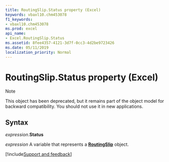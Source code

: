 ```yaml
---
title: RoutingSlip.Status property (Excel)
keywords: vbaxl10.chm453078
f1_keywords:
- vbaxl10.chm453078
ms.prod: excel
api_name:
- Excel.RoutingSlip.Status
ms.assetid: 8fee4357-4121-3d7f-0cc3-4d2be9723426
ms.date: 05/11/2019
localization_priority: Normal
---
```



# RoutingSlip.Status property (Excel)

> [!NOTE] 
> This object has been deprecated, but it remains part of the object model for backward compatibility. You should not use it in new applications.

## Syntax

_expression_.**Status**

_expression_ A variable that represents a **[RoutingSlip](Excel.RoutingSlip.md)** object.



[!include[Support and feedback](~/includes/feedback-boilerplate.md)]